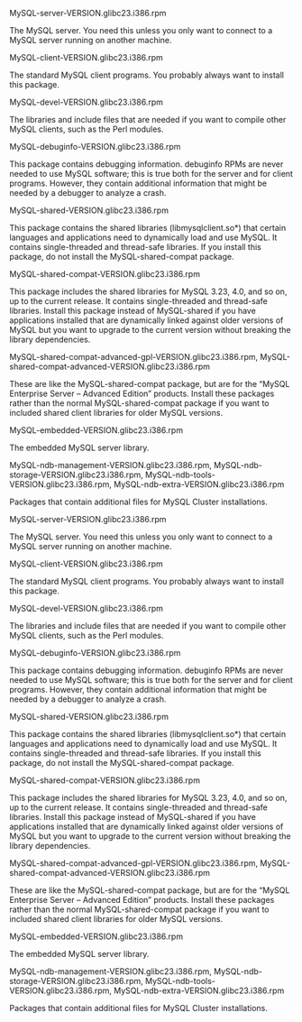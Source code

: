 MySQL-server-VERSION.glibc23.i386.rpm 

The MySQL server. You need this unless you only want to connect to a MySQL server running on another machine. 

MySQL-client-VERSION.glibc23.i386.rpm 

The standard MySQL client programs. You probably always want to install this package. 

MySQL-devel-VERSION.glibc23.i386.rpm 

The libraries and include files that are needed if you want to compile other MySQL clients, such as the Perl modules. 

MySQL-debuginfo-VERSION.glibc23.i386.rpm 

This package contains debugging information. debuginfo RPMs are never needed to use MySQL software; this is true both for the server and for client programs. However, they contain additional information that might be needed by a debugger to analyze a crash. 

MySQL-shared-VERSION.glibc23.i386.rpm 

This package contains the shared libraries (libmysqlclient.so*) that certain languages and applications need to dynamically load and use MySQL. It contains single-threaded and thread-safe libraries. If you install this package, do not install the MySQL-shared-compat package. 

MySQL-shared-compat-VERSION.glibc23.i386.rpm 

This package includes the shared libraries for MySQL 3.23, 4.0, and so on, up to the current release. It contains single-threaded and thread-safe libraries. Install this package instead of MySQL-shared if you have applications installed that are dynamically linked against older versions of MySQL but you want to upgrade to the current version without breaking the library dependencies. 

MySQL-shared-compat-advanced-gpl-VERSION.glibc23.i386.rpm, MySQL-shared-compat-advanced-VERSION.glibc23.i386.rpm 

These are like the MySQL-shared-compat package, but are for the “MySQL Enterprise Server – Advanced Edition” products. Install these packages rather than the normal MySQL-shared-compat package if you want to included shared client libraries for older MySQL versions. 

MySQL-embedded-VERSION.glibc23.i386.rpm 

The embedded MySQL server library. 

MySQL-ndb-management-VERSION.glibc23.i386.rpm, MySQL-ndb-storage-VERSION.glibc23.i386.rpm, MySQL-ndb-tools-VERSION.glibc23.i386.rpm, MySQL-ndb-extra-VERSION.glibc23.i386.rpm 

Packages that contain additional files for MySQL Cluster installations. 

MySQL-server-VERSION.glibc23.i386.rpm 

The MySQL server. You need this unless you only want to connect to a MySQL server running on another machine. 

MySQL-client-VERSION.glibc23.i386.rpm 

The standard MySQL client programs. You probably always want to install this package. 

MySQL-devel-VERSION.glibc23.i386.rpm 

The libraries and include files that are needed if you want to compile other MySQL clients, such as the Perl modules. 

MySQL-debuginfo-VERSION.glibc23.i386.rpm 

This package contains debugging information. debuginfo RPMs are never needed to use MySQL software; this is true both for the server and for client programs. However, they contain additional information that might be needed by a debugger to analyze a crash. 

MySQL-shared-VERSION.glibc23.i386.rpm 

This package contains the shared libraries (libmysqlclient.so*) that certain languages and applications need to dynamically load and use MySQL. It contains single-threaded and thread-safe libraries. If you install this package, do not install the MySQL-shared-compat package. 

MySQL-shared-compat-VERSION.glibc23.i386.rpm 

This package includes the shared libraries for MySQL 3.23, 4.0, and so on, up to the current release. It contains single-threaded and thread-safe libraries. Install this package instead of MySQL-shared if you have applications installed that are dynamically linked against older versions of MySQL but you want to upgrade to the current version without breaking the library dependencies. 

MySQL-shared-compat-advanced-gpl-VERSION.glibc23.i386.rpm, MySQL-shared-compat-advanced-VERSION.glibc23.i386.rpm 

These are like the MySQL-shared-compat package, but are for the “MySQL Enterprise Server – Advanced Edition” products. Install these packages rather than the normal MySQL-shared-compat package if you want to included shared client libraries for older MySQL versions. 

MySQL-embedded-VERSION.glibc23.i386.rpm 

The embedded MySQL server library. 

MySQL-ndb-management-VERSION.glibc23.i386.rpm, MySQL-ndb-storage-VERSION.glibc23.i386.rpm, MySQL-ndb-tools-VERSION.glibc23.i386.rpm, MySQL-ndb-extra-VERSION.glibc23.i386.rpm 

Packages that contain additional files for MySQL Cluster installations. 
